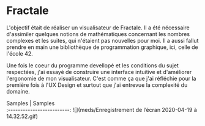 # Fractale

L'objectif était de réaliser un visualisateur de Fractale. Il a été nécessaire d'assimiler quelques notions de mathématiques concernant les nombres complexes et les suites, qui n'étaient pas nouvelles pour moi. Il a aussi fallut prendre en main une bibliothèque de programmation graphique, ici, celle de l'école 42.

Une fois le coeur du programme devellopé et les conditions du sujet respectées, j'ai essayé de construire une interface intuitive et d'améliorer l'ergonomie de mon visualisateur. C'est comme ça que j'ai réfléchie pour la première fois à l'UX Design et surtout que j'ai entrevue la complexité du domaine.

Samples | Samples  
:-------------------------:
![](meds/Enregistrement de l’écran 2020-04-19 à 14.32.52.gif)
